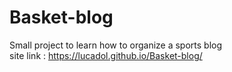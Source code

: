 # Basket-blog
Small project to learn how to organize a sports blog <br>
site link : https://lucadol.github.io/Basket-blog/
